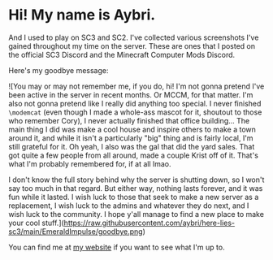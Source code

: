 # Hi! My name is Aybri.
And I used to play on SC3 and SC2.
I've collected various screenshots I've gained throughout my time on the server. These are ones that I posted on the official SC3 Discord and the Minecraft Computer Mods Discord.

Here's my goodbye message:

![You may or may not remember me, if you do, hi! 
I'm not gonna pretend I've been active in the server in recent months. Or MCCM, for that matter.
I'm also not gonna pretend like I really did anything too special. I never finished `\modemcat` (even though I made a whole-ass mascot for it, shoutout to those who remember Cory), I never actually finished that office building... The main thing I did was make a cool house and inspire others to make a town around it, and while it isn't a particularly "big" thing and is fairly local, I'm still grateful for it.
Oh yeah, I also was the gal that did the yard sales. That got quite a few people from all around, made a couple Krist off of it. That's what I'm probably remembered for, if at all lmao.

I don't know the full story behind why the server is shutting down, so I won't say too much in that regard. But either way, nothing lasts forever, and it was fun while it lasted.
I wish luck to those that seek to make a new server as a replacement, I wish luck to the admins and whatever they do next, and I wish luck to the community. I hope y'all manage to find a new place to make your cool stuff.](https://raw.githubusercontent.com/aybri/here-lies-sc3/main/EmeraldImpulse/goodbye.png)

You can find me at [my website](https://aybri.org) if you want to see what I'm up to.
